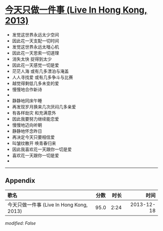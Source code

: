 # [今天只做一件事 (Live In Hong Kong, 2013)](https://music.163.com/song?id=28160867)

* 发觉这世界永远太少空间
* 因此花一天支配一切时间
* 发觉这世界永远太嘥心机
* 因此花一天思索一切道理
* 消失太快 捉得到太少
* 因此花一天感觉一切是爱
* 茫茫人海 或有几多漂泊与淹盖
* 人人寻找爱 或有几多争斗与比赛
* 越觉得剩低几多未变的爱
* 慢慢地合作新诗
* 
* 静静地同床午睡
* 再发现岁月换来几次厌闷几多亲爱
* 有各样劫灾 和充满意外
* 因此我要努力继续能恋爱
* 慢慢地迈向听朝
* 静静地怀念昨日
* 再决定今天只要相信爱
* 叫皱纹散开 唤青春归来
* 因此我喜欢花一天跟你一切是爱
* 喜欢花一天跟你一切是爱
* 


---

## Appendix

|歌名|分数|时长|时间|
|:---|:---:|---:|---:|
|今天只做一件事 (Live In Hong Kong, 2013)|95.0|2:24|2013-12-18

*modified: False*